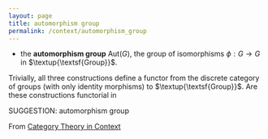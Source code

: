 ```yaml
---
layout: page
title: automorphism group
permalink: /context/automorphism_group
---
```

-  the **automorphism group** $\mathrm{Aut}(G)$, the group of isomorphisms $\phi : G \to G$ in $\textup{\textsf{Group}}$.

Trivially, all three constructions define a functor from the discrete category of groups (with only identity morphisms) to $\textup{\textsf{Group}}$. Are these constructions functorial in


SUGGESTION: automorphism group

From [Category Theory in Context](https://mathgloss.github.io/MathGloss/context.html)
